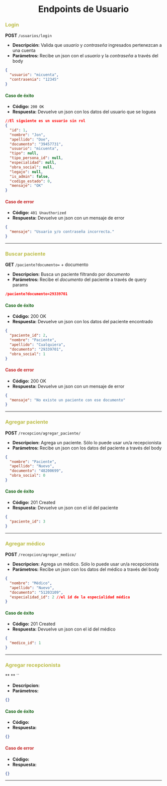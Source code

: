 # <div style="text-align: center">Endpoints de Usuario</div>

### <span style="color: #bdbd4a"> Login </span>

**POST** `/usuarios/login`

- **Descripción:** Valida que _usuario_ y _contraseña_ ingresados pertenezcan a una cuenta
- **Parámetros:** Recibe un json con el _usuario_ y la _contraseña_ a través del body

```json
{
  "usuario": "micuenta",
  "contrasenia": "12345"
}
```

#### <span style="color: #1b671b">**Caso de éxito**</span>

- **Código:** `200 OK`
- **Respuesta:** Devuelve un json con los datos del usuario que se loguea

```json
//El siguiente es un usuario sin rol
{
  "id": 1,
  "nombre": "Jon",
  "apellido": "Doe",
  "documento": "39457731",
  "usuario": "micuenta",
  "tipo": null,
  "tipo_persona_id": null,
  "especialidad": null,
  "obra_social": null,
  "legajo": null,
  "is_admin": false,
  "codigo_estado": 0,
  "mensaje": "OK"
}
```

#### <span style="color: #c52828">**Caso de error**</span>

- **Código:** `401 Unauthorized`
- **Respuesta:** Devuelve un json con un mensaje de error

```json
{
  "mensaje": "Usuario y/o contraseña incorrecta."
}
```

---

### <span style="color: #bdbd4a">Buscar paciente</span>

**GET** `/paciente?documento=` + documento

- **Descripcion:** Busca un paciente filtrando por _documento_
- **Parámetros:** Recibe el _documento_ del paciente a través de query params

```json
/paciente?documento=29339701
```

#### <span style="color: #1b671b">**Caso de éxito**</span>

- **Código:** 200 OK
- **Respuesta:** Devuelve un json con los datos del paciente encontrado

```json
{
  "paciente_id": 2,
  "nombre": "Paciente",
  "apellido": "Cualquiera",
  "documento": "29339701",
  "obra_social": 1
}
```

#### <span style="color: #c52828">**Caso de error**</span>

- **Código:** 200 OK
- **Respuesta:** Devuelve un json con un mensaje de error

```json
{
  "mensaje": "No existe un paciente con ese documento"
}
```

---

### <span style="color: #bdbd4a">Agregar paciente</span>

**POST** `/recepcion/agregar_paciente/`

- **Descripcion:** Agrega un paciente. Sólo lo puede usar un/a recepcionista
- **Parámetros:** Recibe un json con los datos del paciente a través del body

```json
{
  "nombre": "Paciente",
  "apellido": "Nuevo",
  "documento": "48200699",
  "obra_social": 0
}
```

#### <span style="color: #1b671b">**Caso de éxito**</span>

- **Código:** 201 Created
- **Respuesta:** Devuelve un json con el id del paciente

```json
{
  "paciente_id": 3
}
```

---

### <span style="color: #bdbd4a">Agregar médico</span>

**POST** `/recepcion/agregar_medico/`

- **Descripcion:** Agrega un médico. Sólo lo puede usar un/a recepcionista
- **Parámetros:** Recibe un json con los datos del médico a través del body

```json
{
  "nombre": "Médico",
  "apellido": "Nuevo",
  "documento": "51203109",
  "especialidad_id": 2 //el id de la especialidad médica
}
```

#### <span style="color: #1b671b">**Caso de éxito**</span>

- **Código:** 201 Created
- **Respuesta:** Devuelve un json con el id del médico

```json
{
  "medico_id": 1
}
```

---

### <span style="color: #bdbd4a">Agregar recepcionista</span>

\*\* \*\* ``

- **Descripcion:**
- **Parámetros:**

```json
{}
```

#### <span style="color: #1b671b">**Caso de éxito**</span>

- **Código:**
- **Respuesta:**

```json
{}
```

#### <span style="color: #c52828">**Caso de error**</span>

- **Código:**
- **Respuesta:**

```json
{}
```

---
